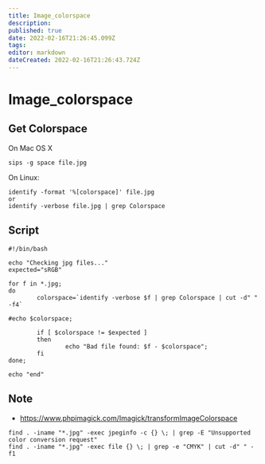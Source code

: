 ```yaml
---
title: Image_colorspace
description: 
published: true
date: 2022-02-16T21:26:45.099Z
tags: 
editor: markdown
dateCreated: 2022-02-16T21:26:43.724Z
---
```


# Image_colorspace

## Get Colorspace

On Mac OS X

`sips -g space file.jpg`

On Linux:

`identify -format '%[colorspace]' file.jpg`  
`or`  
`identify -verbose file.jpg | grep Colorspace`

## Script

    #!/bin/bash

    echo "Checking jpg files..."
    expected="sRGB"

    for f in *.jpg;
    do
            colorspace=`identify -verbose $f | grep Colorspace | cut -d" " -f4`

    #echo $colorspace;

            if [ $colorspace != $expected ]
            then
                    echo "Bad file found: $f - $colorspace";
            fi
    done;

    echo "end"

## Note

-   <https://www.phpimagick.com/Imagick/transformImageColorspace>

`find . -iname "*.jpg" -exec jpeginfo -c {} \; | grep -E "Unsupported color conversion request"`  
`find . -iname "*.jpg" -exec file {} \; | grep -e "CMYK" | cut -d" " -f1`